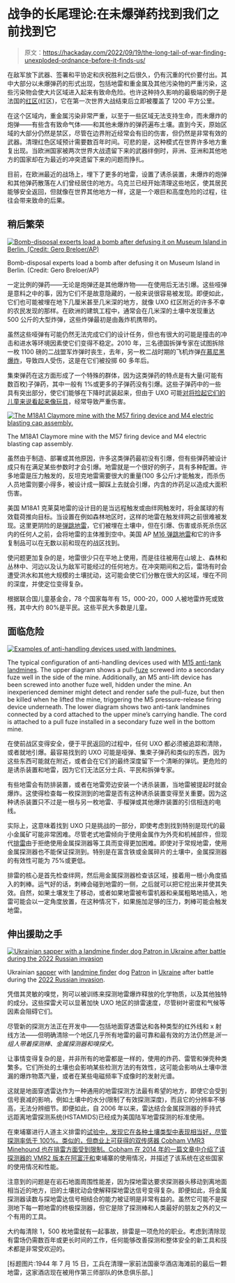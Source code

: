 # 战争的长尾理论:在未爆弹药找到我们之前找到它

> 原文：<https://hackaday.com/2022/09/19/the-long-tail-of-war-finding-unexploded-ordnance-before-it-finds-us/>

在敌军放下武器、签署和平协定和庆祝胜利之后很久，仍有沉重的代价要付出。其中大部分以未爆弹药的形式出现，包括地雷和重金属及其他污染物的严重污染，这些污染物会使大片区域进入起来有致命危险。也许这种持久影响的最极端的例子是法国的[红区](https://en.wikipedia.org/wiki/Zone_Rouge)(红区)，它在第一次世界大战结束后立即被覆盖了 1200 平方公里。

在这个区域内，重金属污染非常严重，以至于一些区域无法支持生命，而未爆炸的炮弹——有些含有致命气体——和其他未爆炸的弹药遍布土壤。直到今天，原始区域的大部分仍然是禁区，尽管在边界附近经常会有旧的伤害，但仍然是非常有效的武器。清理红色区域预计需要数百年时间。可悲的是，这种模式在世界许多地方重复出现。当欧洲国家被两次世界大战遗留下来的武器绊倒时，非洲、亚洲和其他地方的国家却在为最近的冲突遗留下来的问题而挣扎。

目前，在欧洲最近的战场上，埋下了更多的地雷，设置了诱杀装置，未爆炸的炮弹和其他弹药散落在人们曾经居住的地方。乌克兰已经开始清理这些地区，使其居民能够安全返回，但就像在世界其他地方一样，这是一个艰巨和高度危险的过程，往往会带来致命的后果。

## 稍后繁荣

[![Bomb-disposal experts load a bomb after defusing it on Museum Island in Berlin. (Credit: Gero Breloer/AP)](img/dc731ec0aabf26a883df1c6603f78988.png)](https://hackaday.com/wp-content/uploads/2022/09/german_bomb_disposal_wwII_bomb.jpg)

Bomb-disposal experts load a bomb after defusing it on Museum Island in Berlin. (Credit: Gero Breloer/AP)

一定比例的弹药——无论是炮弹还是其他爆炸物——在使用后无法引爆。这些哑弹是意料之中的事，因为它们不是故意隐藏的，一般来说很容易被发现。即便如此，它们也可能被埋在地下几厘米甚至几米深的地方，就像 UXO 红区附近的许多不幸的农民发现的那样。在欧洲的建筑工程中，通常会在几米深的土壤中发现重达 500 公斤的大型炸弹，这些炸弹最初是由轰炸机携带的。

虽然这些哑弹有可能仍然无法完成它们的设计任务，但也有很大的可能是撞击的冲击和进水等环境因素使它们变得不稳定。2010 年，三名德国拆弹专家在试图拆除一枚 1100 磅的二战盟军炸弹时丧生，去年，另一枚二战时期的飞机炸弹[在慕尼黑爆炸](https://www.reuters.com/world/europe/three-injured-after-explosion-munich-police-2021-12-01/)，导致四人受伤，这是在它们被投掷 60 多年后。

集束弹药在这方面形成了一个特殊的群体，因为这类弹药的特点是有大量(可能有数百枚)子弹药，其中一般有 1%或更多的子弹药没有引爆。这些子弹药中的一些具有突出部分，使它们能够在下降时武装起来，但由于 UXO 可能[对将捡起它们的儿童来说看起来像玩具](https://www.reuters.com/article/us-global-arms-clusterbombs-idUSKCN1173YY)，经常导致严重伤害。

[![The M18A1 Claymore mine with the M57 firing device and M4 electric blasting cap assembly.](img/3d74e50c526683aa8225e3ff5b85c319.png)](https://hackaday.com/wp-content/uploads/2022/09/US_M18a1_claymore_mine.jpg)

The M18A1 Claymore mine with the M57 firing device and M4 electric blasting cap assembly.

虽然由于制造、部署或其他原因，许多这类弹药最初没有引爆，但有些弹药被设计成只有在满足某些参数时才会引爆。地雷就是一个很好的例子，具有多种配置。许多地雷是压力触发的，反坦克地雷需要很大的重量(100 多公斤)才能触发，而杀伤人员地雷则要小得多，被设计成一脚踩上去就会引爆，内含的炸药足以造成大面积伤害。

美国 M18A1 克莱莫地雷的设计目的是当远程触发或由绊网触发时，将金属球的有效载荷推向目标。当设置在例如森林地区时，这样的地雷在触发绊网之前很难被发现。这里更阴险的是[弹跳地雷](https://en.wikipedia.org/wiki/Bounding_mine)，它们被埋在土壤中，但在引爆、伤害或杀死杀伤区内的任何人之前，会将地雷的主体推到空中。美国 AP [M16 弹跳地雷](https://en.wikipedia.org/wiki/M16_mine)和它的许多复制品可以在无数以前和现在的战区找到。

使问题更加复杂的是，地雷很少只在平地上使用，而是往往被用在山坡上、森林和丛林中、河边以及认为敌军可能经过的任何地方。在冲突期间和之后，雷场有时会遭受洪水和其他大规模的土壤扰动，这可能会使它们分散在很大的区域，埋在不同的深度，并使定位变得复杂。

根据联合国儿童基金会，78 个国家每年有 15，000-20，000 人被地雷炸死或致残，其中大约 80%是平民。这些平民大多数是儿童。

## 面临危险

[![Examples of anti-handling devices used with landmines.](img/a75f1fc932fd4a703a6802c625a4f751.png)](https://hackaday.com/wp-content/uploads/2022/09/Landmine_anti-handling_devices.png)

The typical configuration of anti-handling devices used with [M15 anti-tank landmines](https://en.wikipedia.org/wiki/M15_mine "M15 mine"). The upper diagram shows a pull-[fuze](https://en.wikipedia.org/wiki/Fuze "Fuze") screwed into a secondary fuze well in the side of the mine. Additionally, an M5 anti-lift device has been screwed into another fuze well, hidden under the mine. An inexperienced deminer might detect and render safe the pull-fuze, but then be killed when he lifted the mine, triggering the M5 pressure-release firing device underneath.
The lower diagram shows two anti-tank landmines connected by a cord attached to the upper mine’s carrying handle. The cord is attached to a pull fuze installed in a secondary fuze well in the bottom mine.

在使前战区变得安全，便于平民返回的过程中，任何 UXO 都必须被追踪和清除，或者就地引爆。最容易找到的 UXO 可能是哑弹、集束子弹药和类似的东西，因为这些东西可能就在附近，或者会在它们的最终深度留下一个清晰的弹坑。更危险的是诱杀装置和地雷，因为它们无法区分士兵、平民和拆弹专家。

有些地雷会有防排装置，或者在地雷旁边安装一个诱杀装置，当地雷被提起时就会爆炸。这使得检查每一枚探测到的地雷是否有这种诱杀装置变得至关重要。因为这种诱杀装置只不过是一根与另一枚地雷、手榴弹或其他爆炸装置的引信相连的电线。

实际上，这意味着找到 UXO 只是挑战的一部分，即使考虑到找到特别是现代的最小金属矿可能非常困难。尽管老式地雷倾向于使用金属作为外壳和机械部件，但现代[排雷](https://en.wikipedia.org/wiki/Demining)由于拒绝使用金属探测器等工具而变得更加困难。即使对于常规地雷，使用金属探测器也不能保证探测到。特别是在富含铁或金属碎片的土壤中，金属探测器的有效性可能为 75%或更低。

排雷的核心是首先检查绊网，然后用金属探测器检查该区域，接着用一根小角度插入的刺棒。运气好的话，刺棒会碰到地雷的一侧，之后就可以把它挖出来并使其失效。自然，如果土壤发生了移动，或者如果地雷被布雷机器和亲属粗略地插入，地雷可能会以一定角度放置，在这种情况下，如果施加足够的压力，刺棒可能会触发地雷。

## 伸出援助之手

[![Ukrainian sapper with a landmine finder dog Patron in Ukraine after battle during the 2022 Russian invasion](img/d134496b44626ef2c66f3a03ccaccad5.png)](https://hackaday.com/wp-content/uploads/2022/09/Shestovytsia_after_battle_19_April_2022_03.jpg)

Ukrainian [sapper](https://en.wikipedia.org/wiki/Sapper "Sapper") with [landmine finder](https://en.wikipedia.org/wiki/Demining "Demining") dog [Patron](https://en.wikipedia.org/wiki/Patron_%28dog%29 "Patron (dog)") in [Ukraine](https://en.wikipedia.org/wiki/Ukraine "Ukraine") after battle during the [2022 Russian invasion](https://en.wikipedia.org/wiki/2022_Russian_invasion_of_Ukraine "2022 Russian invasion of Ukraine").

凭借其灵敏的嗅觉，狗可以被训练来探测地雷爆炸释放的化学物质，以及其他独特的成分。这些探雷犬可以显著加快 UXO 地区的排雷速度，尽管树叶密度和气候等因素会阻碍它们。

尽管新的探测方法正在开发中——包括地面穿透雷达和各种类型的红外线和 x 射线方法——但明确清除一个地区几乎所有地雷的最可靠和最有效的方法仍然是*派一组人带着探测棒、金属探测器和嗅探犬。*

让事情变得复杂的是，并非所有的地雷都是一样的，使用的炸药、雷管和弹壳种类繁多。它们所处的土壤也会影响某些检测方法的有效性，这可能会影响从土壤中泄漏的爆炸物蒸汽量，或者在某些电磁频率下成像时的发射光谱。

这就是地面穿透雷达作为一种通用的地雷探测方法最有希望的地方，即使它会受到信号衰减的影响，例如土壤中的水分(限制了有效探测深度)，而且它的分辨率不够高，无法分辨细节。即便如此，自 2006 年以来，雷达结合金属探测器的手持式远距离地雷探测系统(HSTAMIDS)已经成为美国陆军地雷探测的标准使用。

在柬埔寨进行人道主义排雷的[试验中，发现它在各种土壤类型中表现相当好，尽管探测率低于 100%。类似的，但商业上可获得的双传感器 Cobham VMR3 Minehound 也在排雷方面受到限制。Cobham 在 2014 年的一篇文章中介绍了该探测器的 VMR2 版本在](https://commons.lib.jmu.edu/cisr-globalcwd/1096/)[阿富汗和](https://commons.lib.jmu.edu/cgi/viewcontent.cgi?article=1074&context=cisr-journal)柬埔寨的使用情况，并描述了该系统在这些国家的使用情况和性能。

注意到的问题是在岩石地面周围性能差，因为探地雷达要求探测器头移动到离地面相当近的地方，旧的土壤扰动会使解释探地雷达信号变得复杂。即便如此，将金属探测器读数与探地雷达信号相结合的能力被证明是非常有益的。虽然它可能不是探测地下每一颗地雷的终极探测器，但它是除了探测棒和人类最好的朋友之外的又一个有用的工具。

大约每清除 1，500 枚地雷就有一起事故，排雷是一项危险的职业。考虑到清除现有雷场仍需数百年或更长时间的工作，任何能够改善探测和整体安全的新工具和技术都是非常受欢迎的。

[标题图片:1944 年 7 月 15 日，工兵在清理一家前法国豪华酒店海滩前的最后一颗地雷，这家酒店现在被用作第三师部队的休息俱乐部。]